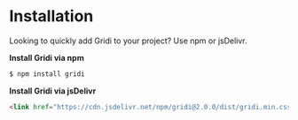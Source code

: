 # Installation

Looking to quickly add Gridi to your project? Use npm or jsDelivr.

**Install Gridi via npm**

```bash
$ npm install gridi
```

**Install Gridi via jsDelivr**

```html
<link href="https://cdn.jsdelivr.net/npm/gridi@2.0.0/dist/gridi.min.css" rel="stylesheet">
```

